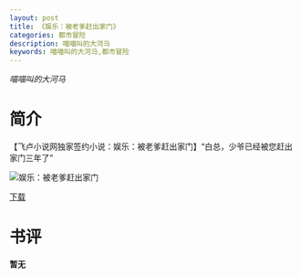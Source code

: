 ```yaml
---
layout: post
title: 《娱乐：被老爹赶出家门》
categories: 都市冒险
description: 喵喵叫的大河马
keywords: 喵喵叫的大河马,都市冒险
---
```

*喵喵叫的大河马*
# 简介
【飞卢小说网独家签约小说：娱乐：被老爹赶出家门】“白总，少爷已经被您赶出家门三年了”

![娱乐：被老爹赶出家门](https://cdn.jsdelivr.net/gh/YYbooks0/yybooks0img@master/bookscover2/娱乐：被老爹赶出家门.4uv7ozcvn6o0.jpg)

[下载](https://link.jscdn.cn/1drv/aHR0cHM6Ly8xZHJ2Lm1zL3QvcyFBaGU2R2dNWmVFb2poelJ1eEo1czZSVVlxd1hiP2U9eUtUTWFq.txt)

# 书评
**暂无**
